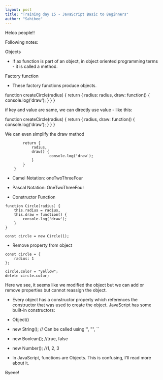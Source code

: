 ```yaml
---
layout: post
title: "Training day 15 - JavaScript Basic to Beginners"
author: "Sahibee"
---
```


Heloo people!!

Following notes:

Objects

- If ax function is part of an object, in object oriented programming terms - it is called a method.

Factory function

- These factory functions produce objects.

function createCircle(radius) {
return {
radius: radius,
draw: function() {
console.log('draw');
}
}
}

if key and value are same, we can directly use value - like this:

function createCircle(radius) {
return {
radius,
draw: function() {
console.log('draw');
}
}
}

We can even simplify the draw method

```function createCircle(radius) {
        return {
            radius,
            draw() {
                    console.log('draw');
            }
        }
    }
```

- Camel Notation: oneTwoThreeFour
- Pascal Notation: OneTwoThreeFour

- Constructor Function

```
function Circle(radius) {
    this.radius = radius,
    this.draw = function() {
        console.log('draw');
    }
}

const circle = new Circle(1);
```

- Remove property from object

```
const circle = {
    radius: 1
};

circle.color = "yellow";
delete circle.color;
```

Here we see, it seems like we modified the object but we can add or remove properties but cannot reassign the object.

- Every object has a constructor property which references the constructor that was used to create the object.
  JavaScript has some built-in constructors:
- Object()
- new String(); // Can be called using '', "", ``
- new Boolean(); //true, false
- new Number(); //1, 2, 3

- In JavaScript, functions are Objects. This is confusing, I'll read more about it.

Byeee!
